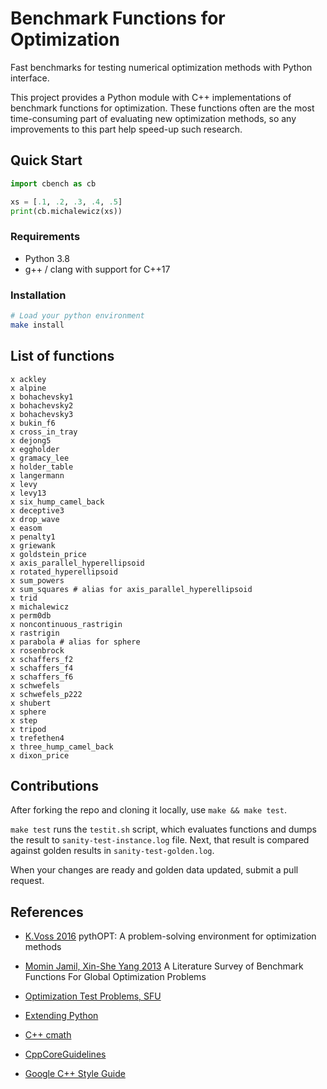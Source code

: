 # Benchmark Functions for Optimization

Fast benchmarks for testing numerical optimization methods with Python interface.

This project provides a Python module with C++ implementations of benchmark functions for optimization.
These functions often are the most time-consuming part of evaluating new
optimization methods, so any improvements to this part help speed-up such
research.


## Quick Start

```python
import cbench as cb

xs = [.1, .2, .3, .4, .5]
print(cb.michalewicz(xs))
```

### Requirements

- Python 3.8
- g++ / clang with support for C++17


### Installation

```sh
# Load your python environment
make install
```


## List of functions

```
x ackley
x alpine
x bohachevsky1
x bohachevsky2
x bohachevsky3
x bukin_f6
x cross_in_tray
x dejong5
x eggholder
x gramacy_lee
x holder_table
x langermann
x levy
x levy13
x six_hump_camel_back
x deceptive3
x drop_wave
x easom
x penalty1
x griewank
x goldstein_price
x axis_parallel_hyperellipsoid
x rotated_hyperellipsoid
x sum_powers
x sum_squares # alias for axis_parallel_hyperellipsoid
x trid
x michalewicz
x perm0db
x noncontinuous_rastrigin
x rastrigin
x parabola # alias for sphere
x rosenbrock
x schaffers_f2
x schaffers_f4
x schaffers_f6
x schwefels
x schwefels_p222
x shubert
x sphere
x step
x tripod
x trefethen4
x three_hump_camel_back
x dixon_price
```

## Contributions

After forking the repo and cloning it locally, use `make && make test`.

`make test` runs the `testit.sh` script, which evaluates functions and dumps the result to `sanity-test-instance.log` file.
Next, that result is compared against golden results in `sanity-test-golden.log`.

When your changes are ready and golden data updated, submit a pull request.


## References

- [K.Voss 2016](https://harvest.usask.ca/handle/10388/7746)
    pythOPT: A problem-solving environment for optimization methods

- [Momin Jamil, Xin-She Yang 2013](https://arxiv.org/abs/1308.4008)
    A Literature Survey of Benchmark Functions For Global Optimization Problems

- [Optimization Test Problems, SFU](https://www.sfu.ca/~ssurjano/optimization.html)

- [Extending Python](https://docs.python.org/3/extending/extending.html)

- [C++ cmath](https://www.cplusplus.com/reference/cmath/)

- [CppCoreGuidelines](https://github.com/isocpp/CppCoreGuidelines/blob/master/CppCoreGuidelines.md)

- [Google C++ Style Guide](https://google.github.io/styleguide/cppguide.html)
